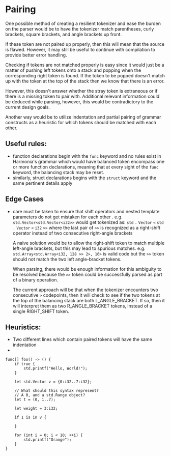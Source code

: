 # Pairing
One possible method of creating a resilient tokenizer and ease the burden on 
the parser would be to have the tokenizer match parentheses, curly brackets, 
square brackets, and angle brackets up front.

If these token are not paired up properly, then this will mean that the 
source is flawed. However, it may still be useful to continue with 
compilation to provide better error handling.

Checking if tokens are not matched properly is easy since it would just be a 
matter of pushing left tokens onto a stack and popping when the 
corresponding right token is found. If the token to be popped doesn't match 
up with the token at the top of the stack then we know that there is an error. 

However, this doesn't answer whether the stray token is extraneous or if 
there is a missing token to pair with. Additional relevant information could 
be deduced while parsing, however, this would be contradictory to the 
current design goals.

Another way would be to utilize indentation and partial pairing of grammar 
constructs as a heuristic for which tokens should be matched with each other.

## Useful rules:
* function declarations begin with the `func` keyword and no rules 
  exist in Harmonia's grammar which would have balanced token encompass one 
  or more function declarations, meaning that at every sight of the `func` 
  keyword, the balancing stack may be reset.
* similarly, struct declarations begins with the `struct` keyword and the 
  same pertinent details apply

## Edge Cases
* care must be taken to ensure that shift operators and nested template 
  parameters do not get mistaken for each other . e.g. 
  `std.Vector<std.Vector<i32>>` would get tokenized as:
  `std` `.` `Vector` `<` `std` `.` `Vector` `<` `i32` `>>`
  where the last pair of `>>` is recognized as a right-shift operator 
  instead of two consecutive right-angle brackets

  A naive solution would be to allow the right-shift token to match multiple 
  left-angle brackets, but this may lead to spurious matches. e.g.
  `std.Array<std.Array<i32, 128 >> 2>, 16>` is valid code but the `>>` 
  token should not match the two left angle-bracket tokens.

  When parsing, there would be enough information for this ambiguity to be 
  resolved because the `>>` token could be successfully parsed as part of a 
  binary operation.

  The current approach will be that when the tokenizer encounters two 
  consecutive `>` codepoints, then it will check to see if the two tokens at 
  the top of the balancing stack are both L_ANGLE_BRACKET. If so, then it 
  will interpret them as two R_ANGLE_BRACKET tokens, instead of a single 
  RIGHT_SHIFT token.

## Heuristics:
* Two different lines which contain paired tokens will have the 
  same indentation
* 

```
func[] foo() -> () {
    if true {
        std.printf("Hello, World!");
    }

    let std.Vector v = {0:i32..7:i32};
  
    // What should this syntax represent?
    // A 0, and a std.Range object?
    let t = (0, 1..7);

    let weight = 3:i32;

    if 1 is in v {
        
    }

    for (int i = 0; i < 10; ++i) {
        std.printf("Orange");
    }
}
```
